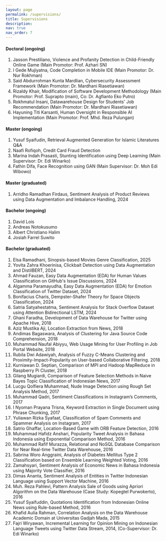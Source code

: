 ```yaml
---
layout: page
permalink: /supervisions/
title: Supervisions
description: 
nav: true
nav_order: 7
---
```


#### Doctoral (ongoing)

1. Jasson Prestiliano, Violence and Profanity Detection in Child-Friendly Online Game (Main Promotor: Prof. Azhari SN)
2. I Gede Mujiyatna, Code Completion in Mobile IDE (Main Promotor: Dr. Nur Rokhman)
3. Said Abdurrohman Kunta Mardlian, Cybersecurity Assessment Framework (Main Promotor: Dr. Mardhani Riasetiawan)
4. Rizaldy Khair, Modification of Software Development Methodology (Main Promotor: Prof. Suprapto (main), Co: Dr. Agfianto Eko Putro)
5. Rokhmatul Insani, Datawarehouse Design for Students' Job Recommendation (Main Promotor: Dr. Mardhani Riasetiawan)
6. Hayuning Titi Karsanti, Human Oversight in Responsible AI Implementation (Main Promotor: Prof. Mhd. Reza Pulungan)

#### Master (ongoing)

1. Yusuf Syaifudin, Retrieval Augmented Generation for Islamic Literatures Q&A
2. Naafi Rofiqoh, Credit Card Fraud Detection
3. Marina Indah Prasasti, Stunting Identification using Deep Learning (Main Supervisor: Dr. Edi Winarko)
4. Fathin Difa, Face Recognition using GAN (Main Supervisor: Dr. Moh Edi Wibowo)

#### Master (graduated)

1. Arridho Ramadhan Firdaus, Sentiment Analysis of Product Reviews using Data Augmentation and Imbalance Handling, 2024

#### Bachelor (ongoing)
1. David Lois
2. Andreas Notokusumo
3. Albert Christiano Halim
4. Josiah Farrel Suwito

#### Bachelor (graduated)

1. Elsa Ramadhani, Sinopsis-based Movies Genre Classification, 2025
1. Yovita Zahra Khoerinisa, Clickbait Detection using Data Augmentation and DistilBERT, 2024
2. Ahmad Fauzan, Easy Data Augmentation (EDA) for Human Values Classification on GitHub's Issue Discussions, 2024
1. Algamma Paramayudha, Easy Data Augmentation (EDA) for Emotion Classification of Twitter Dataset, 2024
1. Bonifacius Charis, Dempster-Shafer Theory for Space Objects Classification, 2024
1. Satria Satyahestatma, Sentiment Analysis for Stack Overflow Dataset using Attention Bidirectional LSTM, 2024
1. Ghani Faradha, Development of Data Warehouse for Twitter using Apache Hive, 2018
2. Aziz Mustika Aji, Location Extraction from News, 2018
3. Andimas Bagaswara, Analysis of Clustering for Java Source Code Comprehension, 2018
4. Muhammad Naufal Abiyyu, Web Usage Mining for User Profiling in Job Portal Website, 2018
5. Rubila Dwi Adawiyah, Analysis of Fuzzy C-Means Clustering and Proximity-Impact-Popularity on User-based Collaborative Filtering. 2018
6. Kurniawan D. Septian, Comparison of MPI and Hadoop MapReduce in Raspberry Pi Cluster, 2018
7. Gilang Mugiardi, Comparison of Feature Selection Methods in Naive Bayes Topic Classification of Indonesian News, 2017
8. Lucgu Qolfiera Muhammad, Nude Image Detection using Rough Set Analysis Method, 2017
9. Muhammad Qadri, Sentiment Classifications in Instagram’s Comments, 2017
10. I Nyoman Prayana Trisna, Keyword Extraction in Single Document using Phrase Chunking, 2017
11. Yuliawan Rizka Syafaat, Classification of Spam Comments and Spammer Analysis on Instagram, 2017
12. Satrio Ghaffar, Location-Based Game with ORB Feature Detection, 2016
13. Muhammad Hafidz Anshari, Popularity Tweet Analysis in Bahasa Indonesia using Exponential Comparison Method, 2016
14. Muhammad Rafif Murazza, Relational and NoSQL Database Comparison for Near Real-time Twitter Data Warehouse, 2016
15. Sabrina Woro Anggraini, Analysis of Diabetes Mellitus Type 2 Classification based on Ensemble Learning Weighted Voting, 2016
16. Zamahsyari, Sentiment Analysis of Economic News in Bahasa Indonesia using Majority Vote Classifier, 2016
17. Dimas Ananta, Sentiment Analysis of Entities in Twitter Indonesian Language using Support Vector Machine, 2016
18. Muh. Reza Pahlevi, Pattern Analysis Sale of Goods using Apriori Algorithm on the Data Warehouse (Case Study: Kopegtel Purwokerto), 2016
19. Yusuf Syaifuddin, Quotations Identification from Indonesian Online News using Rule-based Method, 2016
20. Khafid Aulia Rahman, Correlation Analysis on the Data Warehouse Academic Domain at Universitas Gadjah Mada, 2015
21. Fajri Wiryawan, Incremental Learning for Opinion Mining on Indonesian Language Tweets using Twitter Data Stream, 2014, (Co-Supervisor: Dr. Edi Winarko)
